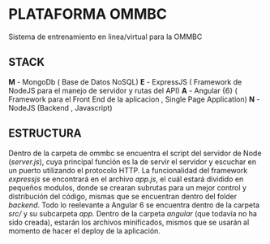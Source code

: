 # PLATAFORMA OMMBC
Sistema de entrenamiento en linea/virtual para la OMMBC

## STACK 
**M** - MongoDb ( Base de Datos NoSQL)
**E** - ExpressJS ( Framework de NodeJS para el manejo de servidor y rutas del API)
**A** - Angular {6} ( Framework para el Front End de la aplicacion , Single Page Application)
**N** - NodeJS (Backend , Javascript)

## ESTRUCTURA
Dentro de la carpeta de ommbc se encuentra el script del servidor de Node (*server.js*), cuya principal función es la de servir el servidor y escuchar en un puerto utilizando el protocolo HTTP. La funcionalidad del framework *expressjs* se encontrará en el archivo *app.js*, el cuál estará dividido en pequeños modulos, donde se crearan subrutas para un mejor control y distribución del código, mismas que se encuentran dentro del folder *backend*. Todo lo reelevante a Angular 6 se encuentra dentro de la carpeta *src/* y su subcarpeta *app*. Dentro de la carpeta *angular* (que todavía no ha sido creada), estarán los archivos minificados, mismos que se usarán al momento de hacer el deploy de la aplicación. 
